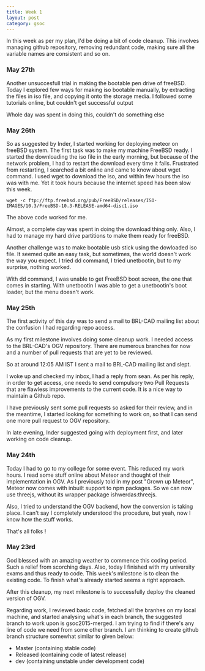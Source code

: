 ```yaml
---
title: Week 1
layout: post
category: gsoc
---
```


<p class="lead">
In this week as per my plan, I'd be doing a bit of code cleanup. This involves managing github repository, removing redundant code, making sure all the variable names are consistent and so on.
</p>

<div class="accordion">
<h3> May 27th </h3>
<div>
<p>Another unsuccesfull trial in making the bootable pen drive of freeBSD. Today I explored few ways for making iso bootable manually, by extracting the files in iso file, and copying it onto the storage media. I followed some tutorials online, but couldn't get successful output</p>
<p>Whole day was spent in doing this, couldn't do something else </p>
</div>

<h3> May 26th </h3>
<div>
<p>So as suggested by Inder, I started working for deploying meteor on freeBSD system.
The first task was to make my machine FreeBSD ready. I started the downloading the iso file in the early morning, but because of the network problem, I had to restart the download every time it fails. 
Frustrated from restarting, I searched a bit online and came to know about wget command. I used wget to download the iso, and within few hours the iso was with me. Yet it took hours because the internet speed has been  slow this week.</p>
<p><code>wget -c ftp://ftp.freebsd.org/pub/FreeBSD/releases/ISO-IMAGES/10.3/FreeBSD-10.3-RELEASE-amd64-disc1.iso </code></p>
<p>The above code worked for me.</p>

<p>Almost, a complete day was spent in doing the download thing only. Also, I had to manage my hard drive partitions to make them ready for freeBSD.</p>

<p>Another challenge was to make bootable usb stick using the dowloaded iso file. It seemed quite an easy task, but sometimes, the world doesn't work the way you expect. I tried dd command, I tried unetbootin, but to my surprise, nothing worked. </p>

<p>With dd command, I was unable to get FreeBSD boot screen, the one that comes in starting. With unetbootin I was able to get a unetbootin's boot loader, but the
menu doesn't work.</p>
</div>
<h3> May 25th </h3>
<div>
<p>The first activity of this day was to send a mail to BRL-CAD mailing list about the confusion I had regarding repo access.</p>

<p>As my first milestone involves doing some cleanup work. I needed access to the BRL-CAD's OGV repository. There are numerous branches for now and a number of pull requests that are yet to be reviewed.</p>

<p>So at around 12:05 AM IST I sent a mail to BRL-CAD mailing list and slept.</p>

<p>I woke up and checked my inbox, I had a reply from sean. As per his reply, in order to get access, one needs to send compulsory two Pull Requests that are flawless improvements to the current code. It is a nice way to maintain a Github repo.</p>

<p>I have previously sent some pull requests so asked for their review, and in the meantime, I started looking for something to work on, so that I can send one more pull request to OGV repository.</p>

<p>In late evening, Inder suggested going with deployment first, and later working on code cleanup.</p>
</div>
<h3> May 24th </h3>
<div>
<p>Today I had to go to my college for some event. This reduced my work hours. 
I read some stuff online about Meteor and thought of their implementation in OGV. As I previously told in my post "Grown up Meteor", Meteor now comes with inbuilt support to npm packages. So we can now use threejs, without its wrapper package ishwerdas:threejs.</p>

<p>Also, I tried to understand the OGV backend, how the conversion is taking place. I can't say I completely understood the procedure, but yeah, now I know how the stuff works.</p>

<p>That's all folks !</p>
</div>

<h3> May 23rd </h3>
<div>
<p>God blessed with an amazing weather to commence this coding period. Such a relief from scorching days. Also, today I finished with my university exams and thus ready to code. This week's milestone is to clean the existing code. To finish what's already started seems a right approach. </p>
<p>After this cleanup, my next milestone is to successfully deploy the cleaned version of OGV.</p>
<p>Regarding work, I reviewed basic code, fetched all the branhes on my local machine, and started analysing what's in each branch, the suggested branch to work upon is gsoc2015-merged. I am trying to find if there's any line of code we need from some other branch. I am thinking to create github branch structure somewhat similar to given below:
<ul>
<li> Master (containing stable code)</li>
<li> Released (containing code of latest release)</li>
<li> dev (containing unstable under development code) </li>
</ul>
</p>
</div>

</div>
